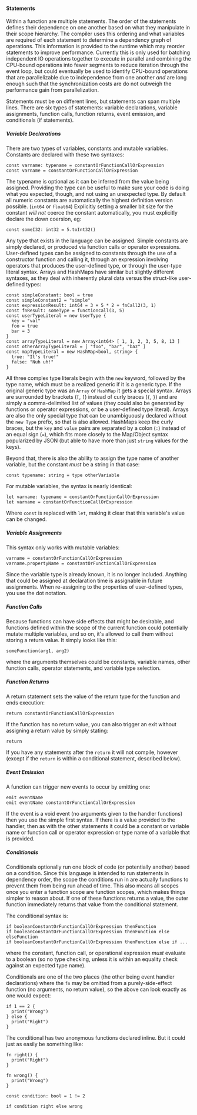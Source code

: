 #### Statements

Within a function are multiple statements. The order of the statements defines their dependence on one another based on what they manipulate in their scope hierarchy. The compiler uses this ordering and what variables are required of each statement to determine a dependency graph of operations. This information is provided to the runtime which may reorder statements to improve performance. Currently this is only used for batching independent IO operations together to execute in parallel and combining the CPU-bound operations into fewer segments to reduce iteration through the event loop, but could eventually be used to identify CPU-bound operations that are parallelizable due to independence from one another *and* are long enough such that the synchronization costs are do not outweigh the performance gain from parallelization.

Statements must be on different lines, but statements can span multiple lines. There are six types of statements: variable declarations, variable assignments, function calls, function returns, event emission, and conditionals (if statements).

##### Variable Declarations

There are two types of variables, constants and mutable variables. Constants are declared with these two syntaxes:

```rust,ignore
const varname: typename = constantOrFunctionCallOrExpression
const varname = constantOrFunctionCallOrExpression
```

The typename is optional as it can be inferred from the value being assigned. Providing the type can be useful to make sure your code is doing what you expected, though, and not using an unexpected type. By default all numeric constants are automatically the highest definition version possible. (`int64` or `float64`) Explicitly setting a smaller bit size for the constant *will not* coerce the constant automatically, you must explicitly declare the down coersion, eg:

```rust,ignore
const someI32: int32 = 5.toInt32()
```

Any type that exists in the language can be assigned. Simple constants are simply declared, or produced via function calls or operator expressions. User-defined types can be assigned to constants through the use of a constructor function and calling it, through an expression involving operators that produces the user-defined type, or through the user-type literal syntax. Arrays and HashMaps have similar but slightly different syntaxes, as they deal with inherently plural data versus the struct-like user-defined types:

```rust,ignore
const simpleConstant: bool = true
const simpleConstant2 = "simple"
const expressionResult: int64 = 3 + 5 * 2 + fnCall2(3, 1)
const fnResult: someType = functioncall(3, 5)
const userTypeLiteral = new UserType {
  key = "val"
  foo = true
  bar = 3
}
const arrayTypeLiteral = new Array<int64> [ 1, 1, 2, 3, 5, 8, 13 ]
const otherArrayTypeLiteral = [ "foo", "bar", "baz" ]
const mapTypeLiteral = new HashMap<bool, string> {
  true: "It's true!"
  false: "Nuh uh!"
}
```

All three complex type literals begin with the `new` keyword, followed by the type name, which must be a realized generic if it is a generic type. If the original generic type was an `Array` or `HashMap` it gets a special syntax. Arrays are surrounded by brackets (`[`, `]`) instead of curly braces (`{`, `}`) and are simply a comma-delimited list of values (they could also be generated by functions or operator expressions, or be a user-defined type literal). Arrays are also the only special type that can be unambiguously declared without the `new Type` prefix, so that is also allowed. HashMaps keep the curly braces, but the `key` and `value` pairs are separated by a colon (`:`) instead of an equal sign (`=`), which fits more closely to the Map/Object syntax popularized by JSON (but able to have more than just `string` values for the keys).

Beyond that, there is also the ability to assign the type name of another variable, but the constant *must* be a string in that case:

```rust,ignore
const typename: string = type otherVariable
```

For mutable variables, the syntax is nearly identical:

```rust,ignore
let varname: typename = constantOrFunctionCallOrExpression 
let varname = constantOrFunctionCallOrExpression
```

Where `const` is replaced with `let`, making it clear that this variable's value can be changed.

##### Variable Assignments

This syntax only works with mutable variables:

```rust,ignore
varname = constantOrFunctionCallOrExpression
varname.propertyName = constantOrFunctionCallOrExpression
```

Since the variable type is already known, it is no longer included. Anything that could be assigned at declaration time is assignable in future assignments. When re-assigning to the properties of user-defined types, you use the dot notation.

##### Function Calls

Because functions can have side effects that might be desirable, and functions defined within the scope of the current function could potentially mutate multiple variables, and so on, it's allowed to call them without storing a return value. It simply looks like this:

```rust,ignore
someFunction(arg1, arg2)
```

where the arguments themselves could be constants, variable names, other function calls, operator statements, and variable type selection.

##### Function Returns

A return statement sets the value of the return type for the function and ends execution:

```rust,ignore
return constantOrFunctionCallOrExpression
```

If the function has no return value, you can also trigger an exit without assigning a return value by simply stating:

```rust,ignore
return
```

If you have any statements after the `return` it will not compile, however (except if the `return` is within a conditional statement, described below).

##### Event Emission

A function can trigger new events to occur by emitting one:

```rust,ignore
emit eventName
emit eventName constantOrFunctionCallOrExpression
```

If the event is a void event (no arguments given to the handler functions) then you use the simple first syntax. If there is a value provided to the handler, then as with the other statements it could be a constant or variable name or function call or operator expression or type name of a variable that is provided.

##### Conditionals

Conditionals optionally run one block of code (or potentially another) based on a condition. Since this language is intended to run statements in dependency order, the scope the conditions run in are actually functions to prevent them from being run ahead of time. This also means all scopes once you enter a function scope are function scopes, which makes things simpler to reason about. If one of these functions returns a value, the outer function immediately returns that value from the conditional statement.

The conditional syntax is:

```rust,ignore
if booleanConstantOrFunctionCallOrExpression thenFunction
if booleanConstantOrFunctionCallOrExpression thenFunction else elseFunction
if booleanConstantOrFunctionCallOrExpression thenFunction else if ...
```

where the constant, function call, or operational expression *must* evaluate to a boolean (so no type checking, unless it is within an equality check against an expected type name).

Conditionals are one of the two places (the other being event handler declarations) where the `fn` may be omitted from a purely-side-effect function (no arguments, no return value), so the above can look exactly as one would expect:

```rust,ignore
if 1 == 2 {
  print("Wrong")
} else {
  print("Right")
}
```

The conditional has two anonymous functions declared inline. But it could just as easily be something like:

```rust,ignore
fn right() {
  print("Right")
}

fn wrong() {
  print("Wrong")
}

const condition: bool = 1 != 2

if condition right else wrong
```

